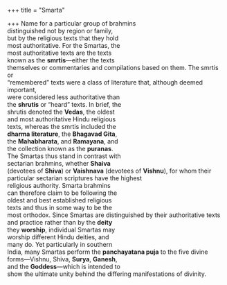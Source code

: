 +++
title = "Smarta"

+++
Name for a particular group of brahmins  
distinguished not by region or family,  
but by the religious texts that they hold  
most authoritative. For the Smartas, the  
most authoritative texts are the texts  
known as the **smrtis**—either the texts  
themselves or commentaries and compilations based on them. The smrtis or  
“remembered” texts were a class of literature that, although deemed important,  
were considered less authoritative than  
the **shrutis** or “heard” texts. In brief, the  
shrutis denoted the **Vedas**, the oldest  
and most authoritative Hindu religious  
texts, whereas the smrtis included the  
**dharma literature**, the **Bhagavad Gita**,  
the **Mahabharata**, and **Ramayana**, and  
the collection known as the **puranas**.  
The Smartas thus stand in contrast with  
sectarian brahmins, whether **Shaiva**  
(devotees of **Shiva**) or **Vaishnava** (devotees of **Vishnu**), for whom their particular sectarian scriptures have the highest  
religious authority. Smarta brahmins  
can therefore claim to be following the  
oldest and best established religious  
texts and thus in some way to be the  
most orthodox. Since Smartas are distinguished by their authoritative texts  
and practice rather than by the **deity**  
they **worship**, individual Smartas may  
worship different Hindu deities, and  
many do. Yet particularly in southern  
India, many Smartas perform the **panchayatana puja** to the five divine  
forms—Vishnu, Shiva, **Surya**, **Ganesh**,  
and the **Goddess**—which is intended to  
show the ultimate unity behind the differing manifestations of divinity.